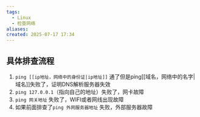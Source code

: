 ```yaml
---
tags:
  - Linux
  - 检查网络
aliases: 
created: 2025-07-17 17:34
---
```

## 具体排查流程

1. `ping [[ip地址，网络中的身份证|ip地址]]` 通了但是ping[[域名，网络中的名字|域名]]失败了，证明DNS解析服务器失效
2. `ping 127.0.0.1`（指向自己的地址）失败了，网卡故障
3. `ping 网关地址` 失败了，WIFI或者网线出现故障
4. 如果前面排查了`ping 外网服务器地址` 失败，外部服务器故障